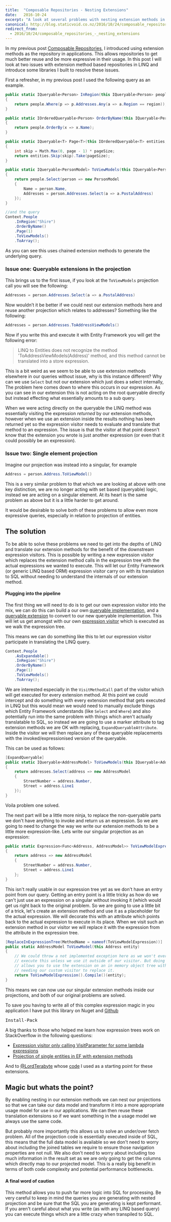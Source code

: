 ```yaml
---
title:  "Composable Repositories - Nesting Extensions"
date:   2016-10-24
excerpt: "A look at several problems with nesting extension methods in LINQ and how to get around these issues with and expression visitor."
canonical: http://blog.staticvoid.co.nz/2016/10/24/composable_repositories_-_nesting_extensions
redirect_from:
  - 2016/10/24/composable_repositories_-_nesting_extensions
---
```

In my previous post [Composable Repositories](http://blog.staticvoid.co.nz/2015/9/8/composable_repositories), I introduced using extension methods as the repository in applications. This allows repositories to get much better reuse and be more expressive in their usage. In this post I will look at two issues with extension method based repositories in LINQ and introduce some libraries I built to resolve these issues.

First a refresher, in my previous post I used the following query as an example.

``` csharp
public static IQueryable<Person> InRegion(this IQueryable<Person> people, string region)
{
    return people.Where(p => p.Addresses.Any(a => a.Region == region));
}

public static IOrderedQueryable<Person> OrderByName(this IQueryable<Person> people)
{
    return people.OrderBy(x => x.Name);
}

public static IQueryable<T> Page<T>(this IOrderedQueryable<T> entities, int page, int pageSize = 3)
{
    int skip = Math.Max(0, page - 1) * pageSize;
    return entities.Skip(skip).Take(pageSize);
}

public static IQueryable<PersonModel> ToViewModels(this IQueryable<Person> people)
{
    return people.Select(person => new PersonModel
    {
        Name = person.Name,
        Addresses = person.Addresses.Select(a => a.PostalAddress)
    });
}

//and the query
Context.People
    .InRegion("Shire")
    .OrderByName()
    .Page(1)
    .ToViewModels()
    .ToArray();
```

As you can see this uses chained extension methods to generate the underlying query.

### Issue one: Queryable extensions in the projection

This brings us to the first issue, if you look at the `ToViewModels` projection call you will see the following:

``` csharp
Addresses = person.Addresses.Select(a => a.PostalAddress)
```

Now wouldn’t it be better if we could nest our extension methods here and reuse another projection which relates to addresses? Something like the following:

``` csharp
Addresses = person.Addresses.ToAddressViewModels()
```

Now if you write this and execute it with Entity Framework you will get the following error:

> LINQ to Entities does not recognize the method 'ToAddressViewModels(Address)' method, and this method cannot be translated into a store expression.

This is a bit weird as we seem to be able to use extension methods elsewhere in our queries without issue, why is this instance different? Why can we use `Select` but not our extension which just does a select internally, The problem here comes down to where this occurs in our expression. As you can see in our extension this is not acting on the root queryable directly but instead effecting what essentially amounts to a sub query.

When we were acting directly on the queryable the LINQ method was essentially visiting the expression *returned* by our extension methods, however when we use an extension inside the results nothing has been returned yet so the expression visitor needs to evaluate and translate that method to an expression. The issue is that the visitor at that point doesn't know that the extension you wrote is just another expression (or even that it could possibly be an expression).

### Issue two: Single element projection

Imagine our projection was instead into a singular, for example

``` csharp
Address = person.Address.ToViewModel()
```

This is a very similar problem to that which we are looking at above with one key distinction, we are no longer acting with set based (queryable) logic, instead we are acting on a singular element. At its heart is the same problem as above but it is a little harder to get around.

It would be desirable to solve both of these problems to allow even more expressive queries, especially in relation to projection of entities.

## The solution

To be able to solve these problems we need to get into the depths of LINQ and translate our extension methods for the benefit of the downstream expression visitors. This is possible by writing a new expression visitor which replaces the extension method calls in the expression tree with the actual expressions we wanted to execute. This will let our Entity Framework (or generic LINQ based ORM) expression visitor carry on with its translation to SQL without needing to understand the internals of our extension method.

#### Plugging into the pipeline

The first thing we will need to do is to get our own expression visitor into the mix, we can do this can build a our own [queryable implementation](https://github.com/lukemcgregor/LinqExpander/blob/master/LinqExpander/ExpandableQuery.cs), and a [queryable extension](https://github.com/lukemcgregor/LinqExpander/blob/master/LinqExpander/AsExpandableExtension.cs) to convert to our new queryable implementation. This will let us get amongst with our own [expression visitor](https://github.com/lukemcgregor/LinqExpander/blob/master/LinqExpander/ExpandableVisitor.cs) which is executed as we walk the expression tree.

This means we can do something like this to let our expression visitor participate in translating the LINQ query.

``` csharp
Context.People
    .AsExpandable()
    .InRegion("Shire")
    .OrderByName()
    .Page(1)
    .ToViewModels()
    .ToArray();
```

We are interested especially in the `VisitMethodCall` part of the visitor which will get executed for every extension method. At this point we could intercept and do something with every extension method that gets executed in LINQ but this would mean we would need to manually exclude things which Entity Framework understands (like `Select` and `Where`) and also potentially run into the same problem with things which aren't actually translatable to SQL, so instead we are going to use a marker attribute to tag extension methods we are OK with replacing, `ExpandQueryableAttribute`. Inside the visitor we will then replace any of these queryable replacements with the invoked/expressionised version of the queryable.

This can be used as follows:

``` csharp
[ExpandQueryable]
public static IQueryable<AddressModel> ToViewModels(this IQueryable<Address> addresses)
{
    return addresses.Select(address => new AddressModel
    {
        StreetNumber = address.Number,
        Street = address.Line1
    });
}
```

Voila problem one solved.

The next part will be a little more ninja, to replace the non-queryable parts we don't have anything to invoke and return us an expression. So we are going to need to change the way we write our extension methods to be a little more expression-like. Lets write our singular projection as an expression:

``` csharp
public static Expression<Func<Addresss, AddressModel>> ToViewModelExpression()
{
    return address => new AddressModel
    {
        StreetNumber = address.Number,
        Street = address.Line1
    };
}
```

This isn't really usable in our expression tree yet as we don't have an entry point from our query. Getting an entry point is a little tricky as how do we can't just use an expression on a singular without invoking it (which would get us right back to the original problem. So we are going to use a little bit of a trick, let's create an extension method and use it as a placeholder for the actual expression. We will decorate this with an attribute which points back to the actual expression to execute in its place. When we visit such an extension method in our visitor we will replace it with the expression from the attribute in the expression tree.

``` csharp
[ReplaceInExpressionTree(MethodName = nameof(ToViewModelExpression))]
public static AddressModel ToViewModel(this Address entity)
{
    // We could throw a not implemented exception here as we won't ever
    // execute this unless we use it outside of our visitor. But doing this
    // allows you to use the extension on an in memory object tree without
    // needing our custom visitor to replace it.
    return ToViewModelExpression().Compile()(entity);
}
```

This means we can now use our singular extension methods inside our projections, and both of our original problems are solved.

To save you having to write all of this complex expression magic in you application I have put this library on Nuget and [Github](https://github.com/lukemcgregor/LinqExpander)

<pre class="nuget-button" style="width:100px">Install-Package StaticVoid.Core.IO</pre>

A big thanks to those who helped me learn how expression trees work on StackOverflow in the following questions:

 - [Expression visitor only calling VisitParameter for some lambda expressions](http://stackoverflow.com/q/39864270/1070291)
 - [Projection of single entities in EF with extension methods](http://stackoverflow.com/q/39585427/1070291)

And to [@LordTerabyte](http://stackoverflow.com/a/10726256/1070291)  whose [code](http://pastebin.com/4fMjaCMV) I used as a starting point for these extensions.

## Magic but whats the point?

By enabling nesting in our extension methods we can nest our projections so that we can take our data model and transform it into a more appropriate usage model for use in our applications. We can then reuse these translation extensions so if we want something in the a usage model we always use the same code.

But probably more importantly this allows us to solve an under/over fetch problem. All of the projection code is essentially executed inside of SQL, this means that the full data model is available so we don't need to worry about including the joined tables we require to ensure those navigation properties are not null. We also don't need to worry about including too much information in the result set as we are only going to get the columns which directly map to our projected model. This is a really big benefit in terms of both code complexity and potential performance bottlenecks.

#### A final word of caution

This method allows you to push far more logic into SQL for processing. Be very careful to keep in mind the queries you are generating with nested projection and be sure that the SQL you are generating is kept performant. If you aren't careful about what you write (as with any LINQ based query) you can execute things which are a little crazy when transpiled to SQL.
